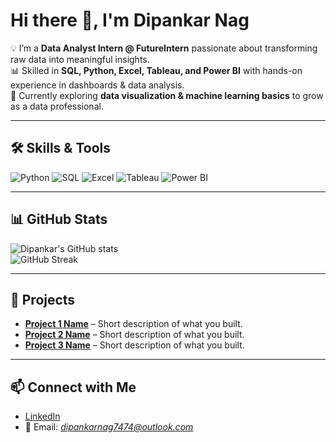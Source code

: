 
# Hi there 👋, I'm Dipankar Nag  

💡 I’m a **Data Analyst Intern @ FutureIntern** passionate about transforming raw data into meaningful insights.  
📊 Skilled in **SQL, Python, Excel, Tableau, and Power BI** with hands-on experience in dashboards & data analysis.  
🚀 Currently exploring **data visualization & machine learning basics** to grow as a data professional.  

---

## 🛠️ Skills & Tools
![Python](https://img.shields.io/badge/Python-3776AB?style=for-the-badge&logo=python&logoColor=white)
![SQL](https://img.shields.io/badge/SQL-4479A1?style=for-the-badge&logo=mysql&logoColor=white)
![Excel](https://img.shields.io/badge/Excel-217346?style=for-the-badge&logo=microsoft-excel&logoColor=white)
![Tableau](https://img.shields.io/badge/Tableau-E97627?style=for-the-badge&logo=tableau&logoColor=white)
![Power BI](https://img.shields.io/badge/PowerBI-F2C811?style=for-the-badge&logo=power-bi&logoColor=black)

---

## 📊 GitHub Stats
![Dipankar's GitHub stats](https://github-readme-stats.vercel.app/api?username=dipankarnag&show_icons=true&theme=radical)  
![GitHub Streak](https://github-readme-streak-stats.herokuapp.com/?user=dipankarnag&theme=radical)

---

## 🚀 Projects
- **[Project 1 Name](#)** – Short description of what you built.  
- **[Project 2 Name](#)** – Short description of what you built.  
- **[Project 3 Name](#)** – Short description of what you built.  

---

## 📫 Connect with Me
- [LinkedIn](https://www.linkedin.com/in/dipankarnag2001/)  
- 📧 Email: *dipankarnag7474@outlook.com*  
